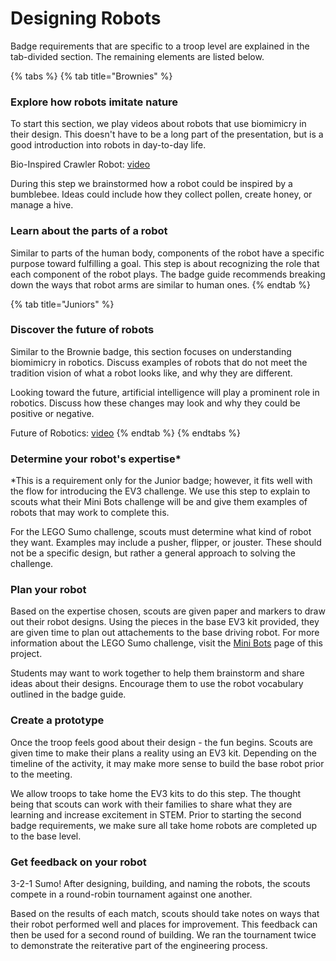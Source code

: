 # Designing Robots

Badge requirements that are specific to a troop level are explained in the tab-divided section. The remaining elements are listed below.

{% tabs %}
{% tab title="Brownies" %}
### Explore how robots imitate nature

To start this section, we play videos about robots that use biomimicry in their design. This doesn't have to be a long part of the presentation, but is a good introduction into robots in day-to-day life.

Bio-Inspired Crawler Robot: [video](https://youtu.be/S4eQXXxUnNE)

During this step we brainstormed how a robot could be inspired by a bumblebee. Ideas could include how they collect pollen, create honey, or manage a hive.

### Learn about the parts of a robot

Similar to parts of the human body, components of the robot have a specific purpose toward fulfilling a goal. This step is about recognizing the role that each component of the robot plays. The badge guide recommends breaking down the ways that robot arms are similar to human ones.&#x20;
{% endtab %}

{% tab title="Juniors" %}
### Discover the future of robots

Similar to the Brownie badge, this section focuses on understanding biomimicry in robotics. Discuss examples of robots that do not meet the tradition vision of what a robot looks like, and why they are different.

Looking toward the future, artificial intelligence will play a prominent role in robotics. Discuss how these changes may look and why they could be positive or negative.

Future of Robotics: [video](https://youtu.be/2lIdVQbDmXM)
{% endtab %}
{% endtabs %}

### Determine your robot's expertise\*

\*This is a requirement only for the Junior badge; however, it fits well with the flow for introducing the EV3 challenge. We use this step to explain to scouts what their Mini Bots challenge will be and give them examples of robots that may work to complete this.&#x20;

For the LEGO Sumo challenge, scouts must determine what kind of robot they want. Examples may include a pusher, flipper, or jouster. These should not be a specific design, but rather a general approach to solving the challenge.

### Plan your robot

Based on the expertise chosen, scouts are given paper and markers to draw out their robot designs. Using the pieces in the base EV3 kit provided, they are given time to plan out attachements to the base driving robot. For more information about the LEGO Sumo challenge, visit the [Mini Bots](../summer-camp-planning-guide.md) page of this project.

Students may want to work together to help them brainstorm and share ideas about their designs. Encourage them to use the robot vocabulary outlined in the badge guide.

### Create a prototype

Once the troop feels good about their design - the fun begins. Scouts are given time to make their plans a reality using an EV3 kit. Depending on the timeline of the activity, it may make more sense to build the base robot prior to the meeting.&#x20;

We allow troops to take home the EV3 kits to do this step. The thought being that scouts can work with their families to share what they are learning and increase excitement in STEM. Prior to starting the second badge requirements, we make sure all take home robots are completed up to the base level.

### Get feedback on your robot

3-2-1 Sumo! After designing, building, and naming the robots, the scouts compete in a round-robin tournament against one another.

Based on the results of each match, scouts should take notes on ways that their robot performed well and places for improvement. This feedback can then be used for a second round of building. We ran the tournament twice to demonstrate the reiterative part of the engineering process.
